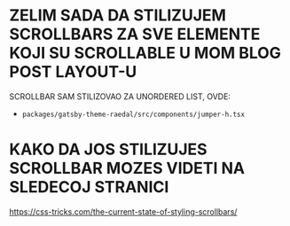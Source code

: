 # ZELIM SADA DA STILIZUJEM SCROLLBARS ZA SVE ELEMENTE KOJI SU SCROLLABLE U MOM BLOG POST LAYOUT-U

SCROLLBAR SAM STILIZOVAO ZA UNORDERED LIST, OVDE:

- `packages/gatsby-theme-raedal/src/components/jumper-h.tsx`

# KAKO DA JOS STILIZUJES SCROLLBAR MOZES VIDETI NA SLEDECOJ STRANICI

<https://css-tricks.com/the-current-state-of-styling-scrollbars/>

